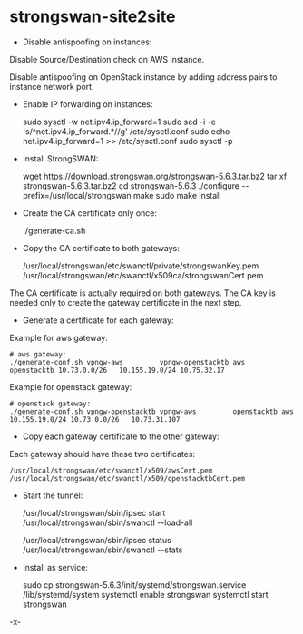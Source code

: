 # strongswan-site2site

- Disable antispoofing on instances:

Disable Source/Destination check on AWS instance.

Disable antispoofing on OpenStack instance by adding address pairs to instance network port.

- Enable IP forwarding on instances:

    sudo sysctl -w net.ipv4.ip_forward=1
    sudo sed -i -e 's/^net.ipv4.ip_forward.*//g' /etc/sysctl.conf
    sudo echo net.ipv4.ip_forward=1 >> /etc/sysctl.conf
    sudo sysctl -p 

- Install StrongSWAN:

    wget https://download.strongswan.org/strongswan-5.6.3.tar.bz2
    tar xf strongswan-5.6.3.tar.bz2
    cd strongswan-5.6.3
    ./configure --prefix=/usr/local/strongswan
    make
    sudo make install

- Create the CA certificate only once:

    ./generate-ca.sh

- Copy the CA certificate to both gateways:

    /usr/local/strongswan/etc/swanctl/private/strongswanKey.pem
    /usr/local/strongswan/etc/swanctl/x509ca/strongswanCert.pem

The CA certificate is actually required on both gateways.
The CA key is needed only to create the gateway certificate in the next step.

- Generate a certificate for each gateway:

Example for aws gateway:

    # aws gateway:
    ./generate-conf.sh vpngw-aws         vpngw-openstacktb aws         openstacktb 10.73.0.0/26   10.155.19.0/24 10.75.32.17

Example for openstack gateway:

    # openstack gateway:
    ./generate-conf.sh vpngw-openstacktb vpngw-aws         openstacktb aws         10.155.19.0/24 10.73.0.0/26   10.73.31.107

- Copy each gateway certificate to the other gateway:

Each gateway should have these two certificates:

    /usr/local/strongswan/etc/swanctl/x509/awsCert.pem
    /usr/local/strongswan/etc/swanctl/x509/openstacktbCert.pem

- Start the tunnel:

    /usr/local/strongswan/sbin/ipsec start
    /usr/local/strongswan/sbin/swanctl --load-all

    /usr/local/strongswan/sbin/ipsec status
    /usr/local/strongswan/sbin/swanctl --stats

- Install as service:

    sudo cp strongswan-5.6.3/init/systemd/strongswan.service /lib/systemd/system
    systemctl enable strongswan
    systemctl start strongswan

-x-

